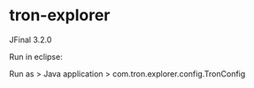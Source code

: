 # tron-explorer

JFinal 3.2.0

Run in eclipse:

Run as > Java application > com.tron.explorer.config.TronConfig
